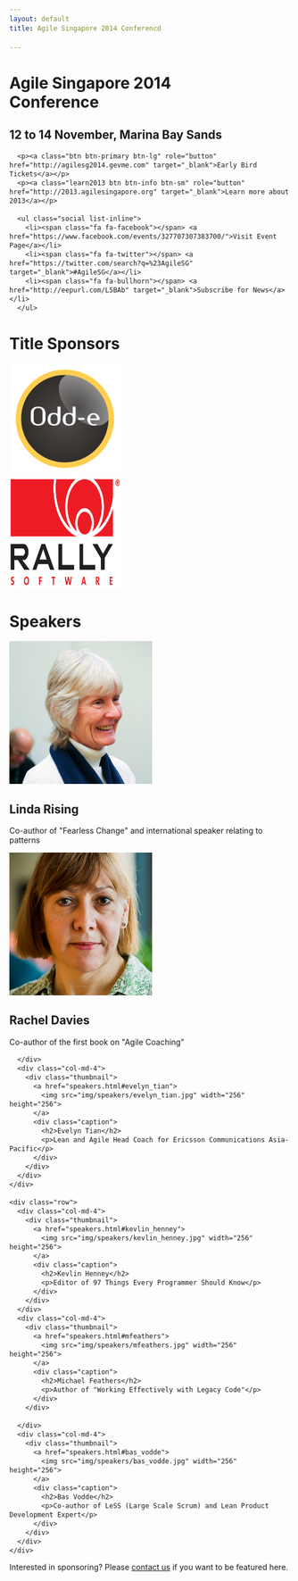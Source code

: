 ```yaml
---
layout: default
title: Agile Singapore 2014 Conferencd

---
```


<div class="jumbotron">
   <div class="container text-center">
      <h1>Agile Singapore 2014<br/>Conference</h1>
      <h2>12 to 14 November, Marina Bay Sands</h2>

      <p><a class="btn btn-primary btn-lg" role="button" href="http://agilesg2014.gevme.com" target="_blank">Early Bird Tickets</a></p>
      <p><a class="learn2013 btn btn-info btn-sm" role="button" href="http://2013.agilesingapore.org" target="_blank">Learn more about 2013</a></p>

      <ul class="social list-inline">
        <li><span class="fa fa-facebook"></span> <a href="https://www.facebook.com/events/327707307383700/">Visit Event Page</a></li>
        <li><span class="fa fa-twitter"></span> <a href="https://twitter.com/search?q=%23AgileSG" target="_blank">#AgileSG</a></li>
        <li><span class="fa fa-bullhorn"></span> <a href="http://eepurl.com/L5BAb" target="_blank">Subscribe for News</a></li>
      </ul>
   </div>
</div>

<div class="title-sponsor">
	<div class="container text-center">
		<h1 class="page-header">Title Sponsors</h1>
		<div class="row">
			<div class="col-md-6">
				<div class="thumbnail">
					<a href="http://odd-e.com" target="_blank"><img src="img/sponsors/Odd-e.png" width="200" height="200"></a>
				</div>
			</div>
			<div class="col-md-6">
				<div class="thumbnail">
					<a href="http://www.rallydev.com/asia" target="_blank"><img src="img/sponsors/Rally.png" width="200" height="200"></a>
				</div>
			</div>
		</div>
	</div>
</div>

<div class="speakers-brief">
  <div class="container text-center">
    <h1 class="page-header">Speakers</h1>
    <div class="row">
      <div class="col-md-4">
        <div class="thumbnail">
          <a href="speakers.html#linda_rising">
            <img src="img/speakers/linda_rising.jpg" width="256" height="256">
          </a>
          <div class="caption">
            <h2>Linda Rising</h2>
            <p>Co-author of "Fearless Change" and international speaker relating to patterns</p>
          </div>
        </div>
      </div>
      <div class="col-md-4">
        <div class="thumbnail">
          <a href="speakers.html#rachel_davies">
            <img src="img/speakers/rachel_davies.jpg" width="256" height="256">
          </a>
          <div class="caption">
            <h2>Rachel Davies</h2>
            <p>Co-author of the first book on "Agile Coaching"</p>
          </div>
        </div>

      </div>
      <div class="col-md-4">
        <div class="thumbnail">
          <a href="speakers.html#evelyn_tian">
            <img src="img/speakers/evelyn_tian.jpg" width="256" height="256">
          </a>
          <div class="caption">
            <h2>Evelyn Tian</h2>
            <p>Lean and Agile Head Coach for Ericsson Communications Asia-Pacific</p>
          </div>
        </div>
      </div>
    </div>

    <div class="row">
      <div class="col-md-4">
        <div class="thumbnail">
          <a href="speakers.html#kevlin_henney">
            <img src="img/speakers/kevlin_henney.jpg" width="256" height="256">
          </a>
          <div class="caption">
            <h2>Kevlin Henney</h2>
            <p>Editor of 97 Things Every Programmer Should Know</p>
          </div>
        </div>
      </div>
      <div class="col-md-4">
        <div class="thumbnail">
          <a href="speakers.html#mfeathers">
            <img src="img/speakers/mfeathers.jpg" width="256" height="256">
          </a>
          <div class="caption">
            <h2>Michael Feathers</h2>
            <p>Author of "Working Effectively with Legacy Code"</p>
          </div>
        </div>

      </div>
      <div class="col-md-4">
        <div class="thumbnail">
          <a href="speakers.html#bas_vodde">
            <img src="img/speakers/bas_vodde.jpg" width="256" height="256">
          </a>
          <div class="caption">
            <h2>Bas Vodde</h2>
            <p>Co-author of LeSS (Large Scale Scrum) and Lean Product Development Expert</p>
          </div>
        </div>
      </div>
    </div>

  </div>
</div>

<div class="sponsors-brief">
  <div class="container text-center">
    <p>Interested in sponsoring? Please <a href="mailto:ask2014@agilesingapore.org">contact us</a> if you want to be featured here.</p>
  </div>
</div>
